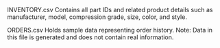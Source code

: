 INVENTORY.csv
Contains all part IDs and related product details such as manufacturer, model, compression grade, size, color, and style.

ORDERS.csv
Holds sample data representing order history. Note: Data in this file is generated and does not contain real information. 
